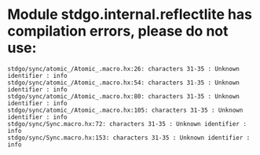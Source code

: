 # Module stdgo.internal.reflectlite has compilation errors, please do not use:
```
stdgo/sync/atomic_/Atomic_.macro.hx:26: characters 31-35 : Unknown identifier : info
stdgo/sync/atomic_/Atomic_.macro.hx:54: characters 31-35 : Unknown identifier : info
stdgo/sync/atomic_/Atomic_.macro.hx:80: characters 31-35 : Unknown identifier : info
stdgo/sync/atomic_/Atomic_.macro.hx:105: characters 31-35 : Unknown identifier : info
stdgo/sync/Sync.macro.hx:72: characters 31-35 : Unknown identifier : info
stdgo/sync/Sync.macro.hx:153: characters 31-35 : Unknown identifier : info

```

